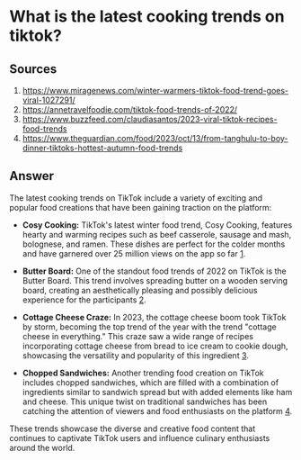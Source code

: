 # What is the latest cooking trends on tiktok?

## Sources
1. https://www.miragenews.com/winter-warmers-tiktok-food-trend-goes-viral-1027291/
2. https://annetravelfoodie.com/tiktok-food-trends-of-2022/
3. https://www.buzzfeed.com/claudiasantos/2023-viral-tiktok-recipes-food-trends
4. https://www.theguardian.com/food/2023/oct/13/from-tanghulu-to-boy-dinner-tiktoks-hottest-autumn-food-trends

## Answer
The latest cooking trends on TikTok include a variety of exciting and popular food creations that have been gaining traction on the platform:

- **Cosy Cooking:** TikTok's latest winter food trend, Cosy Cooking, features hearty and warming recipes such as beef casserole, sausage and mash, bolognese, and ramen. These dishes are perfect for the colder months and have garnered over 25 million views on the app so far [1](https://www.miragenews.com/winter-warmers-tiktok-food-trend-goes-viral-1027291).
  
- **Butter Board:** One of the standout food trends of 2022 on TikTok is the Butter Board. This trend involves spreading butter on a wooden serving board, creating an aesthetically pleasing and possibly delicious experience for the participants [2](https://annetravelfoodie.com/tiktok-food-trends-of-2022).

- **Cottage Cheese Craze:** In 2023, the cottage cheese boom took TikTok by storm, becoming the top trend of the year with the trend "cottage cheese in everything." This craze saw a wide range of recipes incorporating cottage cheese from bread to ice cream to cookie dough, showcasing the versatility and popularity of this ingredient [3](https://www.buzzfeed.com/claudiasantos/2023-viral-tiktok-recipes-food-trends).

- **Chopped Sandwiches:** Another trending food creation on TikTok includes chopped sandwiches, which are filled with a combination of ingredients similar to sandwich spread but with added elements like ham and cheese. This unique twist on traditional sandwiches has been catching the attention of viewers and food enthusiasts on the platform [4](https://www.theguardian.com/food/2023/oct/13/from-tanghulu-to-boy-dinner-tiktoks-hottest-autumn-food-trends).

These trends showcase the diverse and creative food content that continues to captivate TikTok users and influence culinary enthusiasts around the world.